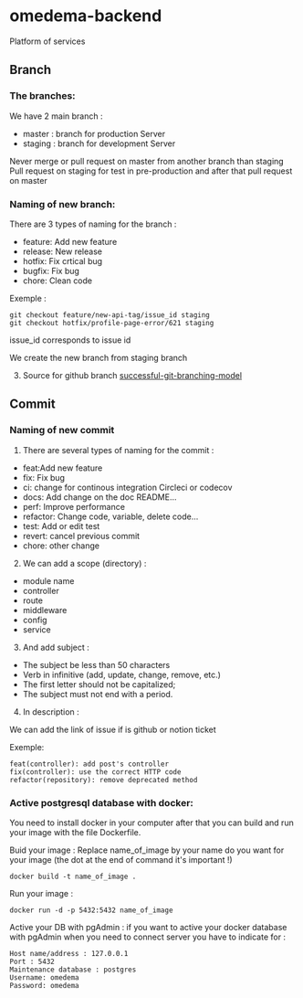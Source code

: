 # omedema-backend
Platform of services

## Branch

### The branches:

We have 2 main branch :

- master : branch for production Server
- staging : branch for development Server

Never merge or pull request on master from another branch than staging
Pull request on staging for test in pre-production and after that pull request on master

### Naming of new branch:

There are 3 types of naming for the branch :

- feature: Add new feature
- release: New release
- hotfix: Fix crtical bug
- bugfix: Fix bug
- chore: Clean code

Exemple : 
```
git checkout feature/new-api-tag/issue_id staging
git checkout hotfix/profile-page-error/621 staging
```
issue_id corresponds to issue id 

We create the new branch from staging branch

3) Source for github branch
[successful-git-branching-model](https://nvie.com/posts/a-successful-git-branching-model/)


## Commit

### Naming of new commit

1) There are several types of naming for the commit :

- feat:Add new feature
- fix: Fix bug
- ci: change for continous integration Circleci or codecov
- docs: Add change on the doc README...
- perf: Improve performance
- refactor: Change code, variable, delete code...
- test: Add or edit test
- revert: cancel previous commit
- chore: other change

2) We can add a scope (directory) :

- module name
- controller
- route
- middleware
- config
- service

3) And add subject :

- The subject be less than 50 characters
- Verb in infinitive (add, update, change, remove, etc.)
- The first letter should not be capitalized;
- The subject must not end with a period.

4) In description : 

We can add the link of issue if is github or notion ticket

Exemple:
```
feat(controller): add post's controller
fix(controller): use the correct HTTP code
refactor(repository): remove deprecated method
```

### Active postgresql database with docker:

You need to install docker in your computer after that you can build and run your image with the file Dockerfile.

Buid your image :
Replace name_of_image by your name do you want for your image
(the dot at the end of command it's important !)
```
docker build -t name_of_image .
```
Run your image :
```
docker run -d -p 5432:5432 name_of_image
```
Active your DB with pgAdmin :
if you want to active your docker database with pgAdmin when you need to connect server you have to indicate for :
```
Host name/address : 127.0.0.1
Port : 5432
Maintenance database : postgres
Username: omedema
Password: omedema
```
